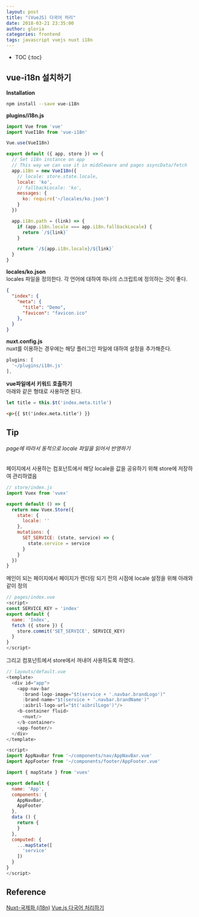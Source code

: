 ```yaml
---
layout: post
title: "(VueJS) 다국어 처리"
date: 2018-03-21 23:35:00
author: gloria
categories: frontend
tags: javascript vuejs nuxt i18n
---
```


* TOC
{:toc}

## vue-i18n 설치하기
**Installation**   
```bash
npm install --save vue-i18n
```

**plugins/i18n.js**  
```javascript
import Vue from 'vue'
import VueI18n from 'vue-i18n'

Vue.use(VueI18n)

export default ({ app, store }) => {
  // Set i18n instance on app
  // This way we can use it in middleware and pages asyncData/fetch
  app.i18n = new VueI18n({
    // locale: store.state.locale,
    locale: 'ko',
    // fallbackLocale: 'ko',
    messages: {
      ko: require('~/locales/ko.json')
    }
  })

  app.i18n.path = (link) => {
    if (app.i18n.locale === app.i18n.fallbackLocale) {
      return `/${link}`
    }

    return `/${app.i18n.locale}/${link}`
  }
}
```

**locales/ko.json**  
locales 파일을 정의한다. 각 언어에 대하여 하나의 스크립트에 정의하는 것이 좋다.
```json
{
  "index": {
    "meta": {
      "title": "Demo",
      "favicon": "favicon.ico"
    },
  }
}
```

**nuxt.config.js**     
nuxt를 이용하는 경우에는 해당 플러그인 파일에 대하여 설정을 추가해준다.
```javascript
plugins: [
  '~/plugins/i18n.js'
],
```

**vue파일에서 키워드 호출하기**    
아래와 같은 형태로 사용하면 된다.
```javascript
let title = this.$t('index.meta.title')
```
```html
<p>{{ $t('index.meta.title') }}
```

## Tip
###### page에 따라서 동적으로 locale 파일을 읽어서 반영하기
페이지에서 사용하는 컴포넌트에서 해당 locale을 값을 공유하기 위해 store에 저장하여 관리하였음
```javascript
// store/index.js
import Vuex from 'vuex'

export default () => {
  return new Vuex.Store({
    state: {
      locale: ''
    },
    mutations: {
      SET_SERVICE: (state, service) => {
        state.service = service
      }
    }
  })
}

```

메인이 되는 페이지에서 페이지가 렌더링 되기 전의 시점에 locale 설정을 위해 아래와 같이 정의
```javascript
// pages/index.vue
<script>
const SERVICE_KEY = 'index'
export default {
  name: 'Index',
  fetch ({ store }) {
    store.commit('SET_SERVICE', SERVICE_KEY)
  }
}
</script>
```

그리고 컴포넌트에서 store에서 꺼내어 사용하도록 하였다.
```javascript
// layouts/default.vue
<template>
  <div id="app">
    <app-nav-bar
      :brand-logo-image="$t(service + '.navbar.brandLogo')"
      :brand-name="$t(service + '.navbar.brandName')"
      :aibril-logo-url="$t('aibrilLogo')"/>
    <b-container fluid>
      <nuxt/>
    </b-container>
    <app-footer/>
  </div>
</template>

<script>
import AppNavBar from '~/components/nav/AppNavBar.vue'
import AppFooter from '~/components/footer/AppFooter.vue'

import { mapState } from 'vuex'

export default {
  name: 'App',
  components: {
    AppNavBar,
    AppFooter
  },
  data () {
    return {
    }
  },
  computed: {
    ...mapState([
      'service'
    ])
  }
}
</script>
```

## Reference
[Nuxt-국제화 (i18n)](https://ko.nuxtjs.org/examples/i18n/)
[Vue.js 다국어 처리하기](https://jscript.me/2017/10/17/vue-js-%EB%8B%A4%EA%B5%AD%EC%96%B4-%EC%B2%98%EB%A6%AC%ED%95%98%EA%B8%B0/)
